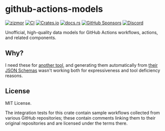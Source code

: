 github-actions-models
=====================

[![zizmor](https://img.shields.io/badge/%F0%9F%8C%88-zizmor-white?labelColor=white)](https://zizmor.sh/)
[![CI](https://github.com/zizmorcore/zizmor/actions/workflows/ci.yml/badge.svg)](https://github.com/zizmorcore/zizmor/actions/workflows/ci.yml)
[![Crates.io](https://img.shields.io/crates/v/github-actions-models)](https://crates.io/crates/github-actions-models)
[![docs.rs](https://img.shields.io/docsrs/github-actions-models)](https://docs.rs/github-actions-models)
[![GitHub Sponsors](https://img.shields.io/github/sponsors/woodruffw?style=flat&logo=githubsponsors&labelColor=white&color=white)](https://github.com/sponsors/woodruffw)
[![Discord](https://img.shields.io/badge/Discord-%235865F2.svg?logo=discord&logoColor=white)](https://discord.com/invite/PGU3zGZuGG)

Unofficial, high-quality data models for GitHub Actions workflows, actions, and related components.

## Why?

I need these for [another tool], and generating them automatically from
[their JSON Schemas] wasn't working both for expressiveness and tool deficiency
reasons.

[another tool]: https://github.com/woodruffw/zizmor

[their JSON Schemas]: https://www.schemastore.org/json/

## License

MIT License.

The integration tests for this crate contain sample workflows collected from
various GitHub repositories; these contain comments linking them to their
original repositories and are licensed under the terms there.
